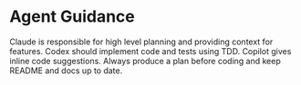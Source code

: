 # Agent Guidance

Claude is responsible for high level planning and providing context for features. Codex should implement code and tests using TDD. Copilot gives inline code suggestions. Always produce a plan before coding and keep README and docs up to date.
